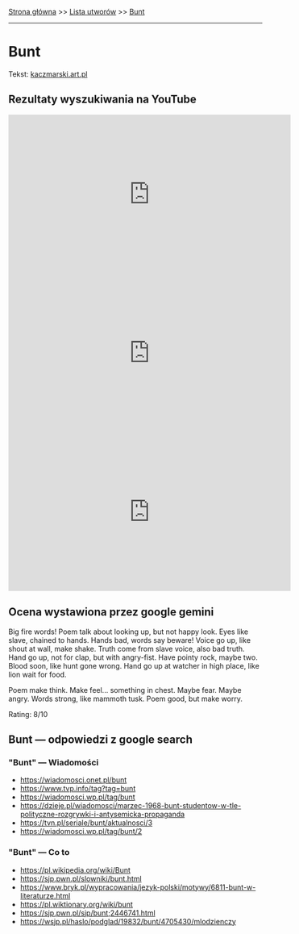 [Strona główna](../index.md) >> [Lista utworów](../list.md) >> [Bunt](83.md)

---

# Bunt

Tekst: [kaczmarski.art.pl](https://www.kaczmarski.art.pl/tworczosc/wiersze/bunt/)

## Rezultaty wyszukiwania na YouTube

<iframe width="560" height="315" src="https://www.youtube.com/embed/ZeezuNcC8Is?si=IdontcarewhotheIRSsendsImnotpayingtaxes" title="YouTube video player" frameborder="0" allow="accelerometer; autoplay; clipboard-write; encrypted-media; gyroscope; picture-in-picture; web-share" referrerpolicy="strict-origin-when-cross-origin" allowfullscreen></iframe>

<iframe width="560" height="315" src="https://www.youtube.com/embed/a6AF-YdWi7k?si=IdontcarewhotheIRSsendsImnotpayingtaxes" title="YouTube video player" frameborder="0" allow="accelerometer; autoplay; clipboard-write; encrypted-media; gyroscope; picture-in-picture; web-share" referrerpolicy="strict-origin-when-cross-origin" allowfullscreen></iframe>

<iframe width="560" height="315" src="https://www.youtube.com/embed/jw7lGg9CT6A?si=IdontcarewhotheIRSsendsImnotpayingtaxes" title="YouTube video player" frameborder="0" allow="accelerometer; autoplay; clipboard-write; encrypted-media; gyroscope; picture-in-picture; web-share" referrerpolicy="strict-origin-when-cross-origin" allowfullscreen></iframe>

## Ocena wystawiona przez google gemini

Big fire words! Poem talk about looking up, but not happy look. Eyes like slave, chained to hands. Hands bad, words say beware! Voice go up, like shout at wall, make shake. Truth come from slave voice, also bad truth. Hand go up, not for clap, but with angry-fist. Have pointy rock, maybe two. Blood soon, like hunt gone wrong. Hand go up at watcher in high place, like lion wait for food. 

Poem make think. Make feel... something in chest. Maybe fear. Maybe angry. Words strong, like mammoth tusk. Poem good, but make worry. 

Rating: 8/10 


## Bunt — odpowiedzi z google search

### "Bunt" — Wiadomości

- <https://wiadomosci.onet.pl/bunt>
- <https://www.tvp.info/tag?tag=bunt>
- <https://wiadomosci.wp.pl/tag/bunt>
- <https://dzieje.pl/wiadomosci/marzec-1968-bunt-studentow-w-tle-polityczne-rozgrywki-i-antysemicka-propaganda>
- <https://tvn.pl/seriale/bunt/aktualnosci/3>
- <https://wiadomosci.wp.pl/tag/bunt/2>

### "Bunt" — Co to

- <https://pl.wikipedia.org/wiki/Bunt>
- <https://sjp.pwn.pl/slowniki/bunt.html>
- <https://www.bryk.pl/wypracowania/jezyk-polski/motywy/6811-bunt-w-literaturze.html>
- <https://pl.wiktionary.org/wiki/bunt>
- <https://sjp.pwn.pl/sjp/bunt;2446741.html>
- <https://wsjp.pl/haslo/podglad/19832/bunt/4705430/mlodzienczy>

